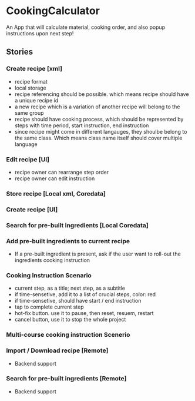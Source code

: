 # CookingCalculator
 An App that will calculate material, cooking order, and also popup instructions upon next step!

## Stories
### Create recipe [xml]
- recipe format
- local storage
- recipe referencing should be possible. which means recipe should have a unique recipe id
- a new recipe which is a variation of another recipe will belong to the same group
- recipe should have cooking process, which should be represented by steps with time period, start instruction, end instruction
- since recipe might come in different langauges, they shoulbe belong to the same class. Which means class name itself should cover multiple language

### Edit recipe [UI]
- recipe owner can rearrange step order
- recipe owner can edit instruction

### Store recipe [Local xml, Coredata]


### Create recipe [UI]


### Search for pre-built ingredients [Local Coredata]


### Add pre-built ingredients to current recipe
- If a pre-built ingredient is present, ask if the user want to roll-out the ingredients cooking instruction

### Cooking Instruction Scenario
- current step, as a title; next step, as a subtitle
- if time-sensetive, add it to a list of crucial steps, color: red
- if time-sensetive, should have start / end instruction
- tap to complete current step
- hot-fix button. use it to pause, then reset, resuem, restart
- cancel button, use it to stop the whole project

### Multi-course cooking instruction Scenerio


### Import / Download recipe [Remote]
- Backend support

### Search for pre-built ingredients [Remote]
- Backend support


